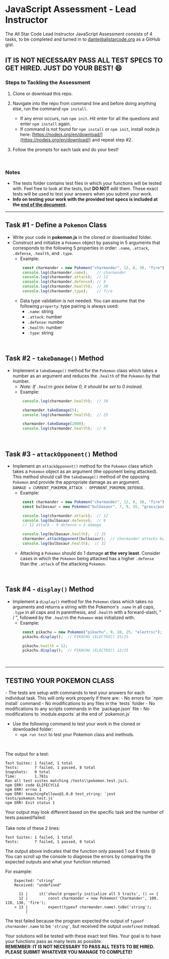 # JavaScript Assessment - Lead Instructor 

The All Star Code Lead Instructor JavaScript Assessment consists of 4 tasks, to be completed and turned in to dante@allstarcode.org as a GitHub gist.

## IT IS NOT NECESSARY PASS ALL TEST SPECS TO GET HIRED. JUST DO YOUR BEST! :smile:

### Steps to Tackling the Assessment
1. Clone or download this repo.

2. Navigate into the repo from command line and before doing anything else, run the command `npm install`.
    - If any error occurs, run `npm init`. Hit enter for all the questions and enter `npm install` again.
    - If command is not found for `npm install` or `npm init`, install node.js here: [https://nodejs.org/en/download/](https://nodejs.org/en/download/) and repeat step #2.

3. Follow the prompts for each task and do your best!
<br>

### Notes
- The tests folder contains test files in which your functions will be tested with. Feel free to look at the tests, but **DO NOT** edit them. These exact tests will be used to test your answers when you submit your work.
- **Info on testing your work with the provided test specs is included at the <a href="#tests">end of the document</a>.**

---

## Task #1 - Define a `Pokemon` Class
- Write your code in **pokemon.js** in the cloned or downloaded folder.
- Construct and initialize a `Pokemon` object by passing in 5 arguments that corresponds to the following 5 properties in order: `.name`, `.attack`, `.defense`, `.health`, and `.type`.
   - Example:
       ```javascript
        const charmander = new Pokemon("charmander", 12, 8, 30, "fire");
        console.log(charmander.name);    // charmander
        console.log(charmander.attack);  // 12
        console.log(charmander.defense); // 8
        console.log(charmander.health);  // 30
        console.log(charmander.type);    // fire
       ```
   - Data type validation is not needed. You can assume that the following `property`: type pairing is always used:
      * `.name`: string
      * `.attack`: number
      * `.defense`: number
      * `.health`: number
      * `.type`: string

<br>

## Task #2 - `takeDamage()` Method
- Implement a `takeDamage()` method for the `Pokemon` class which takes a number as an argument and reduces the `.health` of the `Pokemon` by that number.
   - _Note: If `.health` goes below 0, it should be set to 0 instead._
   - Example:
       ```javascript
        console.log(charmander.health);  // 30

        charmander.takeDamage(5);
        console.log(charmander.health);  // 25

        charmander.takeDamage(2000);
        console.log(charmander.health);  // 0
       ```

<br>

## Task #3 - `attackOpponent()` Method
- Implement an `attackOpponent()` method for the `Pokemon` class which takes a `Pokemon` object as an argument (the opponent being attacked). This method should call the `takeDamage()` method of the opposing `Pokemon` and provide the appropriate damage as an argument.
   <br>
`DAMAGE = CURRENT_POKEMON_ATTACK - OPPONENT_POKEMON_DEFENSE`.
   - Example:
       ```javascript
        const charmander = new Pokemon("charmander", 12, 8, 30, "fire");
        const bulbasaur = new Pokemon("bulbasaur", 7, 9, 35, "grass/poison");

        console.log(charmander.attack);  // 12
        console.log(bulbasaur.defense);  // 9
        // 12 attack - 9 defense = 3 damage

        console.log(bulbasaur.health);  // 35
        charmander.attackOpponent(bulbasaur);  // charmander attacks bulbasaur
        console.log(bulbasaur.health);  // 32
       ```
   - Attacking a `Pokemon` should do 1 damage __at the very least__. Consider cases in which the `Pokemon` being attacked has a higher `.defense` than the `.attack` of the attacking `Pokemon`.

<br>

## Task #4 - `display()` Method
- Implement a `display()` method for the `Pokemon` class which takes no arguments and returns a string with the Pokemon's `.name` in all caps, `.type` in all caps and in parenthesis, and `.health` with a forward-slash, " / ", followed by the `.health` the `Pokemon` was initialized with.
   - Example:
       ```javascript
        const pikachu = new Pokemon("pikachu", 9, 10, 25, "electric");
        pikachu.display();  // PIKACHU (ELECTRIC) 25/25

        pikachu.health = 12;
        pikachu.display();  // PIKACHU (ELECTRIC) 12/25
       ```

<br>

---

<h2 id="tests"> TESTING YOUR POKEMON CLASS</h2>
- The tests are setup with commands to test your answers for each individual task. This will only work properly if there are:
    - No errors for `npm install` command
    - No modifications to any files in the `tests` folder
    - No modifications to any scripts commands in the `package.json` file
    - No modifications to `module.exports` at the end of `pokemon.js`

- Use the following command to test your work in the cloned or downloaded folder:
    - `npm run test` to test your Pokemon class and methods.
<br>

The output for a test:

```shell
Test Suites: 1 failed, 1 total
Tests:       7 failed, 1 passed, 8 total
Snapshots:   0 total
Time:        1.781s
Ran all test suites matching /tests\\pokemon.test.js/i.
npm ERR! code ELIFECYCLE
npm ERR! errno 1
npm ERR! teachingFellows@1.0.0 test_string: `jest tests/pokemon.test.js`
npm ERR! Exit status 1
```
Your output may look different based on the specific task and the number of tests passed/failed.
<br><br>
Take note of these 2 lines:

```shell
Test Suites: 1 failed, 1 total
Tests:       7 failed, 1 passed, 8 total
```

The output above indicates that the function only passed 1 out 8 tests :cry:
<br>
You can scroll up the console to diagnose the errors by comparing the expected outputs and what your function returned.

For example:
```shell
    Expected: "string"
    Received: "undefined"

      11 |     it('should properly initialize all 5 traits', () => {
      12 |         const charmander = new Pokemon('Charmander', 100, 110, 130, 'fire');
    > 13 |         expect(typeof charmander.name).toBe('string');
         |                                        ^
```

The test failed because the program expected the output of `typeof charmander.name` to be `'string'`, but received the output `undefined` instead.

Your solutions will be tested with these exact test files. Your goal is to have your functions pass as many tests as possible.
<br>
**REMEMBER: IT IS NOT NECESSARY TO PASS ALL TESTS TO BE HIRED. PLEASE SUBMIT WHATEVER YOU MANAGE TO COMPLETE!**